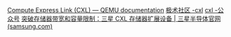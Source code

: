 [Compute Express Link (CXL) — QEMU documentation](https://www.qemu.org/docs/master/system/devices/cxl.html)
[极术社区 -cxl](https://aijishu.com/search?q=CXL)
[cxl -公众号](https://mp.weixin.qq.com/mp/appmsgalbum?__biz=Mzg4NTcwODg4NA==&action=getalbum&album_id=2488824524097224706&scene=173&from_msgid=2247484175&from_itemidx=1&count=3&nolastread=1#wechat_redirect)
[突破存储器带宽和容量限制：三星 CXL 存储器扩展设备 | 三星半导体官网 (samsung.com)](https://semiconductor.samsung.com/cn/newsroom/tech-blog/expanding-the-limits-of-memory-bandwidth-and-density-samsungs-cxl-dram-memory-expander/)

